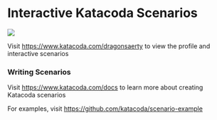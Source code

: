 # Interactive Katacoda Scenarios

[![](http://shields.katacoda.com/katacoda/dragonsaerty/count.svg)](https://www.katacoda.com/dragonsaerty "Get your profile on Katacoda.com")

Visit https://www.katacoda.com/dragonsaerty to view the profile and interactive scenarios

### Writing Scenarios
Visit https://www.katacoda.com/docs to learn more about creating Katacoda scenarios

For examples, visit https://github.com/katacoda/scenario-example
